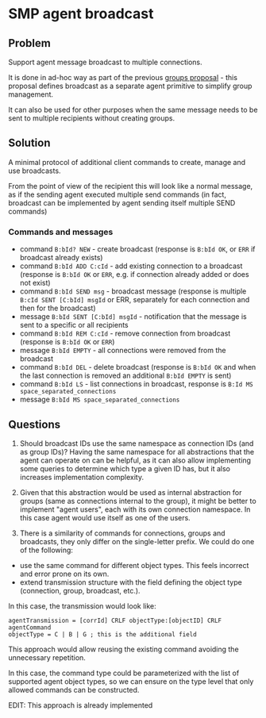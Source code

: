 # SMP agent broadcast

## Problem

Support agent message broadcast to multiple connections.

It is done in ad-hoc way as part of the previous [groups proposal](./2021-05-23-groups2.md) - this proposal defines broadcast as a separate agent primitive to simplify group management.

It can also be used for other purposes when the same message needs to be sent to multiple recipients without creating groups.

## Solution

A minimal protocol of additional client commands to create, manage and use broadcasts.

From the point of view of the recipient this will look like a normal message, as if the sending agent executed multiple send commands (in fact, broadcast can be implemented by agent sending itself multiple SEND commands)

### Commands and messages

- command `B:bId? NEW` - create broadcast (response is `B:bId OK`, or `ERR` if broadcast already exists)
- command `B:bId ADD C:cId` - add existing connection to a broadcast (response is `B:bId OK` or `ERR`, e.g. if connection already added or does not exist)
- command `B:bId SEND msg` - broadcast message (response is multiple `B:cId SENT [C:bId] msgId` or ERR, separately for each connection and then for the broadcast)
- message `B:bId SENT [C:bId] msgId` - notification that the message is sent to a specific or all recipients
- command `B:bId REM C:cId` - remove connection from broadcast (response is `B:bId OK` or `ERR`)
- message `B:bId EMPTY` - all connections were removed from the broadcast
- command `B:bId DEL` - delete broadcast (response is `B:bId OK` and when the last connection is removed an additional `B:bId EMPTY` is sent)
- command `B:bId LS` - list connections in broadcast, response is `B:Id MS space_separated_connections`
- message `B:bId MS space_separated_connections`

## Questions

1. Should broadcast IDs use the same namespace as connection IDs (and as group IDs)? Having the same namespace for all abstractions that the agent can operate on can be helpful, as it can also allow implementing some queries to determine which type a given ID has, but it also increases implementation complexity.

2. Given that this abstraction would be used as internal abstraction for groups (same as connections internal to the group), it might be better to implement "agent users", each with its own connection namespace. In this case agent would use itself as one of the users.

3. There is a similarity of commands for connections, groups and broadcasts, they only differ on the single-letter prefix. We could do one of the following:
  - use the same command for different object types. This feels incorrect and error prone on its own.
  - extend transmission structure with the field defining the object type (connection, group, broadcast, etc.).

In this case, the transmission would look like:

```
agentTransmission = [corrId] CRLF objectType:[objectID] CRLF agentCommand
objectType = C | B | G ; this is the additional field
```

This approach would allow reusing the existing command avoiding the unnecessary repetition.

In this case, the command type could be parameterized with the list of supported agent object types, so we can ensure on the type level that only allowed commands can be constructed.

EDIT: This approach is already implemented
